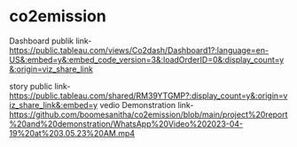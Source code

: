 # co2emission


Dashboard publik link-https://public.tableau.com/views/Co2dash/Dashboard1?:language=en-US&:embed=y&:embed_code_version=3&:loadOrderID=0&:display_count=y&:origin=viz_share_link

story public link-https://public.tableau.com/shared/RM39YTGMP?:display_count=y&:origin=viz_share_link&:embed=y
vedio Demonstration link-https://github.com/boomesanitha/co2emission/blob/main/project%20report%20and%20demonstration/WhatsApp%20Video%202023-04-19%20at%203.05.23%20AM.mp4

